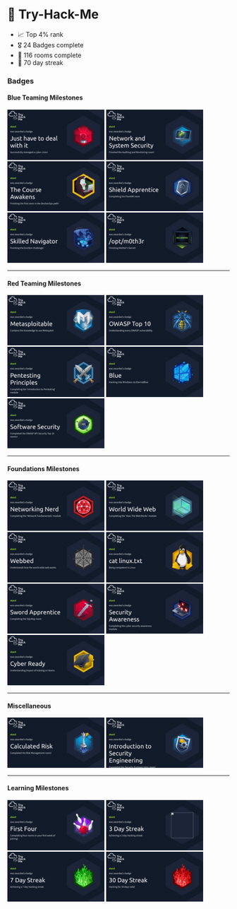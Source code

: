 # 👾 Try-Hack-Me

- 📈 Top 4% rank
- 🎖️ 24 Badges complete
- 🚪 116 rooms complete
- 📆 70 day streak


### Badges

#### Blue Teaming Milestones

<img alt="Just have to deal with it Badge" src="/all-badges/just-have-to-deal-with-it.jpeg" style="width:220px">

<img alt="Network and System Security Badge" src="/all-badges/network-and-system-security.jpeg" style="width:220px">

<img alt="The Course Awakens Badge" src="/all-badges/the-course-awakens.jpeg" style="width:220px">

<img alt="Shielf Apprentice Badge" src="/all-badges/shield-apprentice.jpeg" style="width:220px">

<img alt="Skilled Navigator Badge" src="/all-badges/skilled-navigator.jpeg" style="width:220px">

<img alt="/opt/m0th3r Badge" src="/all-badges/mothers-secret.jpeg" style="width:220px">


-----

#### Red Teaming Milestones

<img alt="Metasploitable Badge" src="/all-badges/metasploitable.jpeg" style="width:220px">

<img alt="OWASP Top 10 Badge" src="/all-badges/owasp-top-ten.jpeg" style="width:220px">

<img alt="Pentesting Principles Badge" src="/all-badges/pentesting-principles.jpeg" style="width:220px">

<img alt="Blue Badge" src="/all-badges/blue.jpeg" style="width:220px">

<img alt="Software Security" src="/all-badges/software-security.jpeg" style="width:220px">


-----

#### Foundations Milestones

<img alt="Networking Nerd Badge" src="/all-badges/networking-nerd.jpeg" style="width:220px">

<img alt="World Wide Web Badge" src="/all-badges/world-wide-web.jpeg" style="width:220px">

<img alt="Webbed Badge" src="/all-badges/webbed.jpeg" style="width:220px">

<img alt="Cat Linux.txt Badge" src="/all-badges/cat-linux.jpeg" style="width:220px">

<img alt="Sword Apprentice Badge" src="/all-badges/sword-apprentice.jpeg" style="width:220px">

<img alt="Security Awareness Badge" src="/all-badges/security-awareness.jpeg" style="width:220px">

<img alt="Cyber Ready Badge" src="/all-badges/cyber-ready.jpeg" style="width:220px">


-----

#### Miscellaneous

<img alt="Calculated Risk Badge" src="/all-badges/calculated-risk.jpeg" style="width:220px">

<img alt="Introduction to Security Engineering Badge" src="/all-badges/introduction-to-security-engineering.jpeg" style="width:220px">


-----

#### Learning Milestones

<img alt="First Four Badge" src="/all-badges/first-four.jpeg" style="width:220px">

<img alt="Three Day Streak Badge" src="/all-badges/three-day-streak.jpeg" style="width:220px">

<img alt="Seven Day Streak Badge" src="/all-badges/seven-day-streak.jpeg" style="width:220px">

<img alt="Thirty Day Streak Badge" src="/all-badges/thirty-day-streak.jpeg" style="width:220px">


